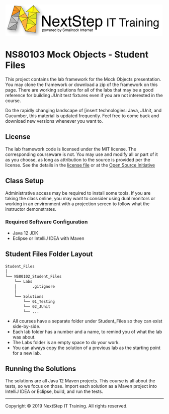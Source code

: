 ![](.common/nsbanner.png?raw=true)

# NS80103 Mock Objects - Student Files

This project contains the lab framework for the Mock Objects presentation.
You may clone the framework or download a zip of the framework on this page.
There are working solutions for all of the labs that may be a good reference for building JUnit test fixtures even if you are not interested in the course.

Do the rapidly changing landscape of [insert technologies: Java, JUnit, and Cucumber, this material is updated frequently.
Feel free to come back and download new versions whenever you want to.

## License

The lab framework code is licensed under the MIT license. The corresponding courseware is not. You may use and modify all or part of it as you choose, as long as attribution to the source is provided per the license. See the details in the [license file](./LICENSE.md) or at the [Open Source Initiative](https://opensource.org/licenses/MIT)

## Class Setup

Administrative access may be required to install some tools. If you are taking the class online, you may want to consider using dual
monitors or working in an environment with a projection screen to follow what the instructor demonstrates.

### Required Software Configuration

* Java 12 JDK
* Eclipse or IntelliJ IDEA with Maven 

## Student Files Folder Layout

```
Student_Files
│
└── NS80102_Student_Files
    └── Labs
    │       .gitignore
    │ 
    └── Solutions
        └── 01_Testing
        └── 02_JUnit
        └── ...
```

* All courses have a separate folder under Student_Files so they can exist side-by-side.
* Each lab folder has a number and a name, to remind you of what the lab was about.
* The Labs folder is an empty space to do your work.
* You can always copy the solution of a previous lab as the starting point for a new lab.

## Running the Solutions

The solutions are all Java 12 Maven projects.
This course is all about the tests, so we focus on those.
Import each solution as a Maven project into IntelliJ IDEA or Eclipse, build, and run the tests.

<hr>
Copyright © 2019 NextStep IT Training. All rights reserved.
